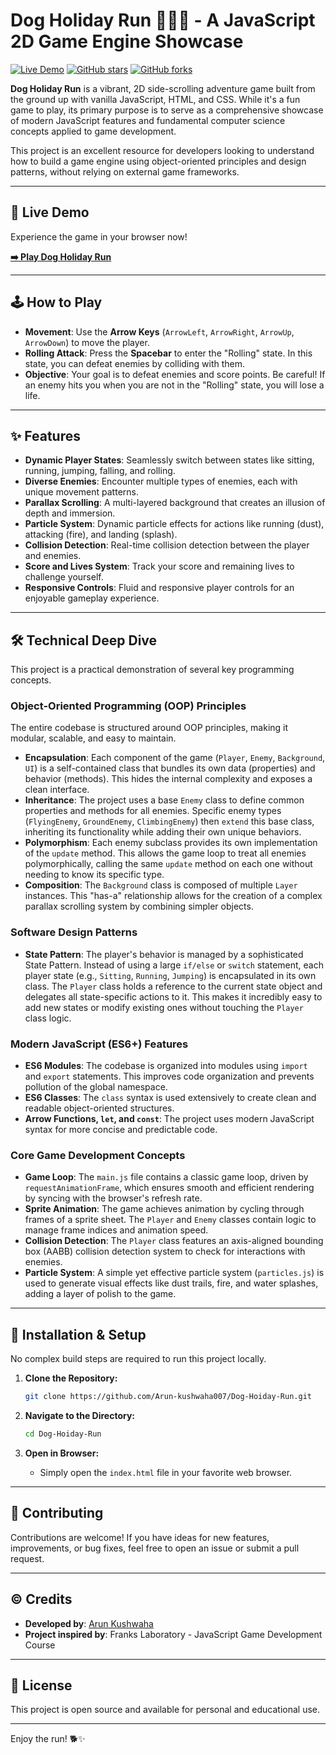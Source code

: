 # Dog Holiday Run 🐶🏃‍♂️ - A JavaScript 2D Game Engine Showcase

[![Live Demo](https://img.shields.io/badge/Demo-Play%20Now-green?style=flat&logo=google-chrome)](https://arun-kushwaha007.github.io/Dog-Hoiday-Run/)
[![GitHub stars](https://img.shields.io/github/stars/Arun-kushwaha007/Dog-Hoiday-Run?style=social)](https://github.com/Arun-kushwaha007/Dog-Hoiday-Run/stargazers)
[![GitHub forks](https://img.shields.io/github/forks/Arun-kushwaha007/Dog-Hoiday-Run?style=social)](https://github.com/Arun-kushwaha007/Dog-Hoiday-Run/network)

**Dog Holiday Run** is a vibrant, 2D side-scrolling adventure game built from the ground up with vanilla JavaScript, HTML, and CSS. While it's a fun game to play, its primary purpose is to serve as a comprehensive showcase of modern JavaScript features and fundamental computer science concepts applied to game development.

This project is an excellent resource for developers looking to understand how to build a game engine using object-oriented principles and design patterns, without relying on external game frameworks.

---

## 🚀 Live Demo

Experience the game in your browser now!

**[➡️ Play Dog Holiday Run](https://arun-kushwaha007.github.io/Dog-Hoiday-Run/)**

---

## 🕹️ How to Play

-   **Movement**: Use the **Arrow Keys** (`ArrowLeft`, `ArrowRight`, `ArrowUp`, `ArrowDown`) to move the player.
-   **Rolling Attack**: Press the **Spacebar** to enter the "Rolling" state. In this state, you can defeat enemies by colliding with them.
-   **Objective**: Your goal is to defeat enemies and score points. Be careful! If an enemy hits you when you are not in the "Rolling" state, you will lose a life.

---

## ✨ Features

-   **Dynamic Player States**: Seamlessly switch between states like sitting, running, jumping, falling, and rolling.
-   **Diverse Enemies**: Encounter multiple types of enemies, each with unique movement patterns.
-   **Parallax Scrolling**: A multi-layered background that creates an illusion of depth and immersion.
-   **Particle System**: Dynamic particle effects for actions like running (dust), attacking (fire), and landing (splash).
-   **Collision Detection**: Real-time collision detection between the player and enemies.
-   **Score and Lives System**: Track your score and remaining lives to challenge yourself.
-   **Responsive Controls**: Fluid and responsive player controls for an enjoyable gameplay experience.

---

## 🛠️ Technical Deep Dive

This project is a practical demonstration of several key programming concepts.

### Object-Oriented Programming (OOP) Principles

The entire codebase is structured around OOP principles, making it modular, scalable, and easy to maintain.

-   **Encapsulation**: Each component of the game (`Player`, `Enemy`, `Background`, `UI`) is a self-contained class that bundles its own data (properties) and behavior (methods). This hides the internal complexity and exposes a clean interface.
-   **Inheritance**: The project uses a base `Enemy` class to define common properties and methods for all enemies. Specific enemy types (`FlyingEnemy`, `GroundEnemy`, `ClimbingEnemy`) then `extend` this base class, inheriting its functionality while adding their own unique behaviors.
-   **Polymorphism**: Each enemy subclass provides its own implementation of the `update` method. This allows the game loop to treat all enemies polymorphically, calling the same `update` method on each one without needing to know its specific type.
-   **Composition**: The `Background` class is composed of multiple `Layer` instances. This "has-a" relationship allows for the creation of a complex parallax scrolling system by combining simpler objects.

### Software Design Patterns

-   **State Pattern**: The player's behavior is managed by a sophisticated State Pattern. Instead of using a large `if/else` or `switch` statement, each player state (e.g., `Sitting`, `Running`, `Jumping`) is encapsulated in its own class. The `Player` class holds a reference to the current state object and delegates all state-specific actions to it. This makes it incredibly easy to add new states or modify existing ones without touching the `Player` class logic.

### Modern JavaScript (ES6+) Features

-   **ES6 Modules**: The codebase is organized into modules using `import` and `export` statements. This improves code organization and prevents pollution of the global namespace.
-   **ES6 Classes**: The `class` syntax is used extensively to create clean and readable object-oriented structures.
-   **Arrow Functions, `let`, and `const`**: The project uses modern JavaScript syntax for more concise and predictable code.

### Core Game Development Concepts

-   **Game Loop**: The `main.js` file contains a classic game loop, driven by `requestAnimationFrame`, which ensures smooth and efficient rendering by syncing with the browser's refresh rate.
-   **Sprite Animation**: The game achieves animation by cycling through frames of a sprite sheet. The `Player` and `Enemy` classes contain logic to manage frame indices and animation speed.
-   **Collision Detection**: The `Player` class features an axis-aligned bounding box (AABB) collision detection system to check for interactions with enemies.
-   **Particle System**: A simple yet effective particle system (`particles.js`) is used to generate visual effects like dust trails, fire, and water splashes, adding a layer of polish to the game.

---

## 🚀 Installation & Setup

No complex build steps are required to run this project locally.

1.  **Clone the Repository:**
    ```bash
    git clone https://github.com/Arun-kushwaha007/Dog-Hoiday-Run.git
    ```

2.  **Navigate to the Directory:**
    ```bash
    cd Dog-Hoiday-Run
    ```

3.  **Open in Browser:**
    -   Simply open the `index.html` file in your favorite web browser.

---

## 🤝 Contributing

Contributions are welcome! If you have ideas for new features, improvements, or bug fixes, feel free to open an issue or submit a pull request.

---

## ©️ Credits

-   **Developed by**: [Arun Kushwaha](https://github.com/Arun-kushwaha007)
-   **Project inspired by**: Franks Laboratory - JavaScript Game Development Course

---

## 📜 License

This project is open source and available for personal and educational use.

---

Enjoy the run! 🐕✨
